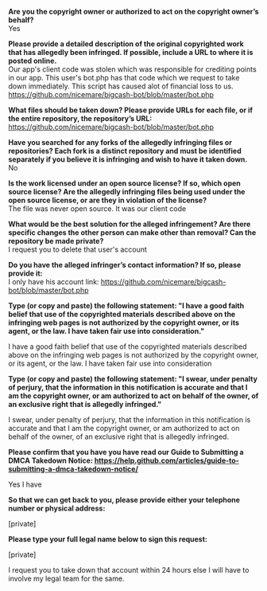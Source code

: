**Are you the copyright owner or authorized to act on the copyright owner’s behalf?**   
Yes

**Please provide a detailed description of the original copyrighted work that has allegedly been infringed. If possible, include a URL to where it is posted online.**   
Our app's client code was stolen which was responsible for crediting points in our app. This user's bot.php has that code which we request to take down immediately. This script has caused alot of financial loss to us.   
https://github.com/nicemare/bigcash-bot/blob/master/bot.php

**What files should be taken down? Please provide URLs for each file, or if the entire repository, the repository’s URL:**   
https://github.com/nicemare/bigcash-bot/blob/master/bot.php

**Have you searched for any forks of the allegedly infringing files or repositories? Each fork is a distinct repository and must be identified separately if you believe it is infringing and wish to have it taken down.**   
No

**Is the work licensed under an open source license? If so, which open source license? Are the allegedly infringing files being used under the open source license, or are they in violation of the license?**   
The file was never open source. It was our client code

**What would be the best solution for the alleged infringement? Are there specific changes the other person can make other than removal? Can the repository be made private?**   
I request you to delete that user's account

**Do you have the alleged infringer’s contact information? If so, please provide it:**   
I only have his account link: https://github.com/nicemare/bigcash-bot/blob/master/bot.php

**Type (or copy and paste) the following statement: "I have a good faith belief that use of the copyrighted materials described above on the infringing web pages is not authorized by the copyright owner, or its agent, or the law. I have taken fair use into consideration."**

I have a good faith belief that use of the copyrighted materials described above on the infringing web pages is not authorized by the copyright owner, or its agent, or the law. I have taken fair use into consideration

**Type (or copy and paste) the following statement: "I swear, under penalty of perjury, that the information in this notification is accurate and that I am the copyright owner, or am authorized to act on behalf of the owner, of an exclusive right that is allegedly infringed."**

I swear, under penalty of perjury, that the information in this notification is accurate and that I am the copyright owner, or am authorized to act on behalf of the owner, of an exclusive right that is allegedly infringed.

**Please confirm that you have you have read our Guide to Submitting a DMCA Takedown Notice: https://help.github.com/articles/guide-to-submitting-a-dmca-takedown-notice/**

Yes I have

**So that we can get back to you, please provide either your telephone number or physical address:**

[private]

**Please type your full legal name below to sign this request:**

[private]

I request you to take down that account within 24 hours else I will have to involve my legal team for the same.
